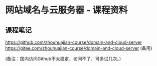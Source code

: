网站域名与云服务器 - 课程资料
===========================

课程笔记
--------

https://github.com/zhouhuajian-course/domain-and-cloud-server  
https://gitee.com/zhouhuajian-course/domain-and-cloud-server (备用)

(备注：国内访问Github不太稳定，访问不了，可多试几次。)




